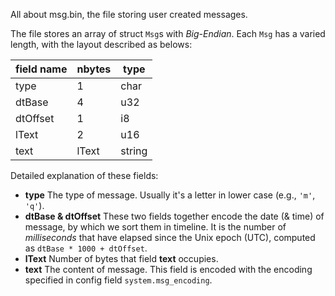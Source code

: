 All about msg.bin, the file storing user created messages.

The file stores an array of struct `Msg`s with _Big-Endian_. Each `Msg` has a varied length, with the layout described as belows:

| field name | nbytes | type   |
| ---------- | ------ | ------ |
| type       | 1      | char   |
| dtBase     | 4      | u32    |
| dtOffset   | 1      | i8     |
| lText      | 2      | u16    |
| text       | lText  | string |

Detailed explanation of these fields:

- **type** The type of message. Usually it's a letter in lower case (e.g., `'m'`, `'q'`).
- **dtBase & dtOffset** These two fields together encode the date (& time) of message, by which we sort them in timeline. It is the number of _milliseconds_ that have elapsed since the Unix epoch (UTC), computed as `dtBase * 1000 + dtOffset`.
- **lText** Number of bytes that field **text** occupies.
- **text** The content of message. This field is encoded with the encoding specified in config field `system.msg_encoding`.
